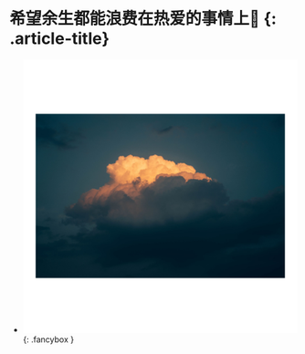 # 希望余生都能浪费在热爱的事情上📸 {: .article-title}

<div class="grid cards" markdown>

- [![Image 3](7a1b6aeb-e1e7-4334-85d2-a5c42fd89fbf.jpg)](7a1b6aeb-e1e7-4334-85d2-a5c42fd89fbf.jpg){: .fancybox }


</div>